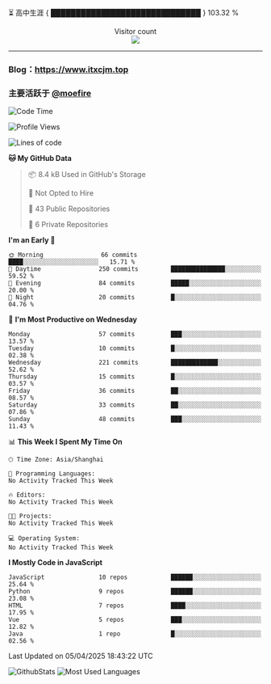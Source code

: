 ⏳ 高中生涯 { ██████████████████████████████ } 103.32 %
<p align="center"> 
  Visitor count<br>
  <img src="https://profile-counter.glitch.me/itxcjm/count.svg" />
</p>

---
### Blog：https://www.itxcjm.top
### 主要活跃于 [@moefire](https://github.com/moefire)
<!--START_SECTION:waka-->
![Code Time](http://img.shields.io/badge/Code%20Time-62%20hrs%2030%20mins-blue)

![Profile Views](http://img.shields.io/badge/Profile%20Views-0-blue)

![Lines of code](https://img.shields.io/badge/From%20Hello%20World%20I%27ve%20Written-811.6%20thousand%20lines%20of%20code-blue)

**🐱 My GitHub Data** 

> 📦 8.4 kB Used in GitHub's Storage 
 > 
> 🚫 Not Opted to Hire
 > 
> 📜 43 Public Repositories 
 > 
> 🔑 6 Private Repositories 
 > 
**I'm an Early 🐤** 

```text
🌞 Morning                66 commits          ████░░░░░░░░░░░░░░░░░░░░░   15.71 % 
🌆 Daytime                250 commits         ███████████████░░░░░░░░░░   59.52 % 
🌃 Evening                84 commits          █████░░░░░░░░░░░░░░░░░░░░   20.00 % 
🌙 Night                  20 commits          █░░░░░░░░░░░░░░░░░░░░░░░░   04.76 % 
```
📅 **I'm Most Productive on Wednesday** 

```text
Monday                   57 commits          ███░░░░░░░░░░░░░░░░░░░░░░   13.57 % 
Tuesday                  10 commits          █░░░░░░░░░░░░░░░░░░░░░░░░   02.38 % 
Wednesday                221 commits         █████████████░░░░░░░░░░░░   52.62 % 
Thursday                 15 commits          █░░░░░░░░░░░░░░░░░░░░░░░░   03.57 % 
Friday                   36 commits          ██░░░░░░░░░░░░░░░░░░░░░░░   08.57 % 
Saturday                 33 commits          ██░░░░░░░░░░░░░░░░░░░░░░░   07.86 % 
Sunday                   48 commits          ███░░░░░░░░░░░░░░░░░░░░░░   11.43 % 
```


📊 **This Week I Spent My Time On** 

```text
🕑︎ Time Zone: Asia/Shanghai

💬 Programming Languages: 
No Activity Tracked This Week

🔥 Editors: 
No Activity Tracked This Week

🐱‍💻 Projects: 
No Activity Tracked This Week

💻 Operating System: 
No Activity Tracked This Week
```

**I Mostly Code in JavaScript** 

```text
JavaScript               10 repos            ██████░░░░░░░░░░░░░░░░░░░   25.64 % 
Python                   9 repos             ██████░░░░░░░░░░░░░░░░░░░   23.08 % 
HTML                     7 repos             ████░░░░░░░░░░░░░░░░░░░░░   17.95 % 
Vue                      5 repos             ███░░░░░░░░░░░░░░░░░░░░░░   12.82 % 
Java                     1 repo              █░░░░░░░░░░░░░░░░░░░░░░░░   02.56 % 
```




 Last Updated on 05/04/2025 18:43:22 UTC
<!--END_SECTION:waka-->
![GithubStats](https://github-readme-stats-blue-three.vercel.app/api?username=itxcjm&show_icons=true&theme=light&layout=compact&locale=cn&include_all_commits=true&count_private=true&role=OWNER,ORGANIZATION_MEMBER,COLLABORATOR)
![Most Used Languages](https://github-readme-stats-blue-three.vercel.app/api/top-langs/?username=itxcjm&theme=light&layout=compact&count_private=true&role=OWNER,ORGANIZATION_MEMBER,COLLABORATOR)

